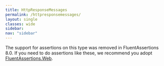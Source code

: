 ```yaml
---
title: HttpResponseMessages
permalink: /httpresponsemessages/
layout: single
classes: wide
sidebar:
nav: "sidebar"
---
```


The support for assertions on this type was removed in FluentAssertions 8.0. If you need to do assertions like these, we recommend you adopt [FluentAssertions.Web](https://github.com/adrianiftode/FluentAssertions.Web).
